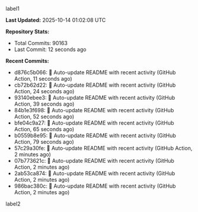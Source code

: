 
label1 
<!-- ACTIVITY_START -->
**Last Updated:** 2025-10-14 01:02:08 UTC

**Repository Stats:**
- Total Commits: 90163
- Last Commit: 12 seconds ago

**Recent Commits:**
- d876c5b066: 🤖 Auto-update README with recent activity (GitHub Action, 11 seconds ago)
- cb72b62d22: 🤖 Auto-update README with recent activity (GitHub Action, 24 seconds ago)
- 93140ebee3: 🤖 Auto-update README with recent activity (GitHub Action, 39 seconds ago)
- 84b1e3f698: 🤖 Auto-update README with recent activity (GitHub Action, 52 seconds ago)
- bfe04c9a27: 🤖 Auto-update README with recent activity (GitHub Action, 65 seconds ago)
- b0559b8e95: 🤖 Auto-update README with recent activity (GitHub Action, 79 seconds ago)
- 57c29a30fe: 🤖 Auto-update README with recent activity (GitHub Action, 2 minutes ago)
- 07b773621c: 🤖 Auto-update README with recent activity (GitHub Action, 2 minutes ago)
- 2ab53ca874: 🤖 Auto-update README with recent activity (GitHub Action, 2 minutes ago)
- 986bac380c: 🤖 Auto-update README with recent activity (GitHub Action, 2 minutes ago)
<!-- ACTIVITY_END -->

label2
